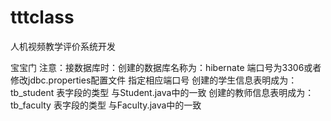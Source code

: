 ﻿# tttclass
人机视频教学评价系统开发

宝宝门 注意：接数据库时：创建的数据库名称为：hibernate 端口号为3306或者修改jdbc.properties配置文件 指定相应端口号
创建的学生信息表明成为：tb_student 表字段的类型 与Student.java中的一致
创建的教师信息表明成为：tb_faculty 表字段的类型 与Faculty.java中的一致
